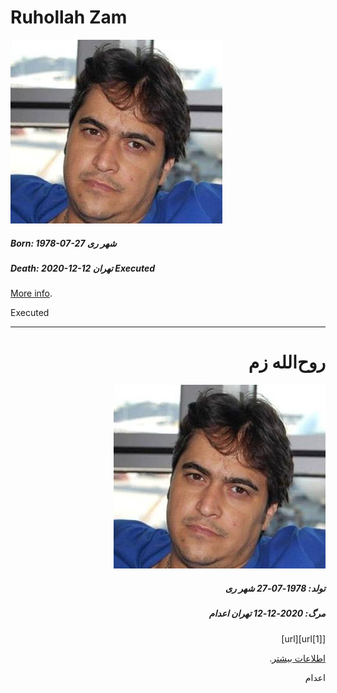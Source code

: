 # Ruhollah Zam

![Ruhollah Zam image](../../images/ruhollah-zam.jpg "Ruhollah Zam")

##### Born: 1978-07-27 شهر ری

##### Death: 2020-12-12 تهران Executed

[More info](https://fa.wikipedia.org/wiki/%D8%B1%D9%88%D8%AD%E2%80%8C%D8%A7%D9%84%D9%84%D9%87_%D8%B2%D9%85).

Executed

---

<div dir="rtl">
  
# روح‌الله زم

![Ruhollah Zam image](../../images/ruhollah-zam.jpg "Ruhollah Zam")

##### تولد: 1978-07-27 شهر ری

##### مرگ: 2020-12-12 تهران اعدام

[[1]url][url]

[اطلاعات بیشتر](https://fa.wikipedia.org/wiki/%D8%B1%D9%88%D8%AD%E2%80%8C%D8%A7%D9%84%D9%84%D9%87_%D8%B2%D9%85).

اعدام

</div>

